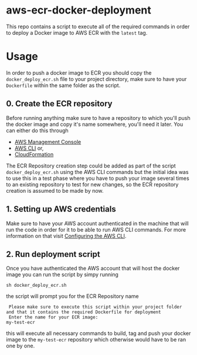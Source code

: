 # aws-ecr-docker-deployment
This repo contains a script to execute all of the required commands in order to deploy a Docker image to AWS ECR with the `latest` tag.

# Usage
In order to push a docker image to ECR you should copy the `docker_deploy_ecr.sh` file to your project directory, make sure to have your `Dockerfile` within the same folder as the script.

## 0. Create the ECR repository
Before running anything make sure to have a repository to which you'll push the docker image and copy it's name somewhere, you'll need it later. You can either do this through 
* [AWS Management Console ](https://docs.aws.amazon.com/AmazonECR/latest/userguide/getting-started-console.html)
* [AWS CLI](https://docs.aws.amazon.com/AmazonECR/latest/userguide/getting-started-cli.html) or,
* [CloudFormation](https://docs.aws.amazon.com/AWSCloudFormation/latest/UserGuide/aws-resource-ecr-repository.html)

The ECR Repository creation step could be added as part of the script `docker_deploy_ecr.sh` using the AWS CLI commands but the initial idea was to use this in a test phase where you have to push your image several times to an existing repository to test for new changes, so the ECR repository creation is assumed to be made by now.
## 1. Setting up AWS credentials
Make sure to have your AWS account authenticated in the machine that will run the code in order for it to be able to run AWS CLI commands. For more information on that visit [Configuring the AWS CLI](https://docs.aws.amazon.com/cli/latest/userguide/cli-chap-configure.html).

## 2. Run deployment script
Once you have authenticated the AWS account that will host the docker image you can run the script by simpy running
```
sh docker_deploy_ecr.sh
```
the script will prompt you for the ECR Repository name
```
 Please make sure to execute this script within your project folder and that it contains the required Dockerfile for deployment 
 Enter the name for your ECR image: 
my-test-ecr
```
this will execute all necessary commands to build, tag and push your docker image to the `my-test-ecr` repository which otherwise would have to be ran one by one.